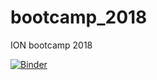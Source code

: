 # bootcamp_2018
ION bootcamp 2018

[![Binder](https://mybinder.org/badge_logo.svg)](https://mybinder.org/v2/gh/wehr-lab/bootcamp_2018/master?filepath=bootcamp_2018.ipynb)